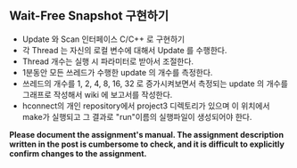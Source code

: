 ## Wait-Free Snapshot 구현하기

- Update 와 Scan 인터페이스 C/C++ 로 구현하기
- 각 Thread 는 자신의 로컬 변수에 대해서 Update 를 수행한다.
- Thread 개수는 실행 시 파라미터로 받아서 조절한다.
- 1분동안 모든 쓰레드가 수행한 update 의 개수를 측정한다.
- 쓰레드의 개수를 1, 2, 4, 8, 16, 32 로 증가시켜보면서 측정되는 update 의 개수를 그래프로 작성해서 wiki 에 보고서를 작성한다.
- hconnect의 개인 repository에서 project3 디렉토리가 있으며 이 위치에서 make가 실행되고 그 결과로 "run"이름의 실행파일이 생성되어야 한다.

**Please document the assignment's manual. The assignment description written in the post is cumbersome to check, and it is difficult to explicitly confirm changes to the assignment.**